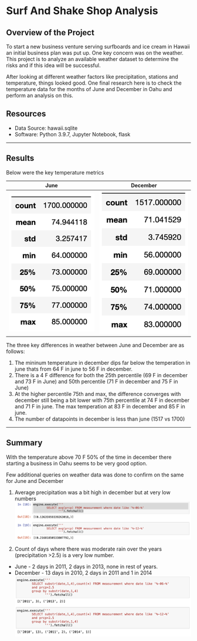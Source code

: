 # Surf And Shake Shop Analysis

## Overview of the Project

To start a new business venture serving surfboards and ice cream in Hawaii an initial business plan was put up. One key concern was on the weather. This project is to analyze an available weather dataset to determine the risks and if this idea will be successful.

After looking at different weather factors like precipitation, stations and temperature, things looked good. One final research here is to check the temperature data for the months of June and December in Oahu and perform an analysis on this.

## Resources
- Data Source: hawaii.sqlite
- Software: Python 3.9.7, Jupyter Notebook, flask
---

## Results

Below were the key temperature metrics 

June | December
:-------------------------:|:-------------------------:
![june_temperature](Resources/june_temperature.png)|![dec_temperature](Resources/dec_temperature.png)

The three key differences in weather between June and December are as follows:
1. The mininum temperature in december dips far below the temperation in june thats from 64 F in june to 56 F in december.
2. There is a 4 F difference for both the  25th percentile (69 F in december and 73 F in June) and 50th percentile (71 F in december and 75 F in June)
3. At the higher percentile 75th and max, the difference converges with december still being a bit lower with 75th percentile at 74 F in december and 71 F in june. The max temperation at 83 F in december and 85 F in june.
4. The number of datapoints in december is less than june (1517 vs 1700)

---

## Summary

With the temperature above 70 F 50% of the time in december there starting a business in Oahu seems to be very good option.

Few additional queries on weather data was done to confirm on the same for June and December

1. Average precipitation was a bit high in december but at very low numbers
![summary_prcp_avg](Resources/summary_prcp_avg.png)

2. Count of days where there was moderate rain over the years (precipitation >2.5) is a very low number. 
- June - 2 days in 2011, 2 days in 2013, none in rest of years. 
- December - 13 days in 2010, 2 days in 2011 and 1 in 2014
![summary_prcp_high](Resources/summary_prcp_high.png)
